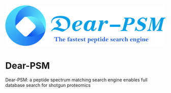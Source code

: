 # <p align="center" width="%50" height="%50">![image](./png/icon.png)</p> 
# Dear-PSM
Dear-PSM: a peptide spectrum matching search engine enables full database search for shotgun proteomics
